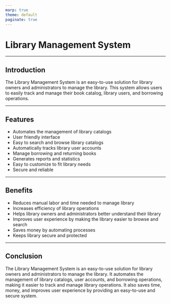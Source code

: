 ```yaml
---
marp: true
theme: default
paginate: true
---
```

# Library Management System

---
## Introduction
The Library Management System is an easy-to-use solution for library owners and administrators to manage the library. This system allows users to easily track and manage their book catalog, library users, and borrowing operations.

---
## Features
- Automates the management of library catalogs
- User friendly interface
- Easy to search and browse library catalogs
- Automatically tracks library user accounts
- Manage borrowing and returning books
- Generates reports and statistics
- Easy to customize to fit library needs
- Secure and reliable

---
## Benefits
- Reduces manual labor and time needed to manage library
- Increases efficiency of library operations
- Helps library owners and administrators better understand their library
- Improves user experience by making the library easier to browse and search
- Saves money by automating processes
- Keeps library secure and protected

---
## Conclusion
The Library Management System is an easy-to-use solution for library owners and administrators to manage the library. It automates the management of library catalogs, user accounts, and borrowing operations, making it easier to track and manage library operations. It also saves time, money, and improves user experience by providing an easy-to-use and secure system.
  
